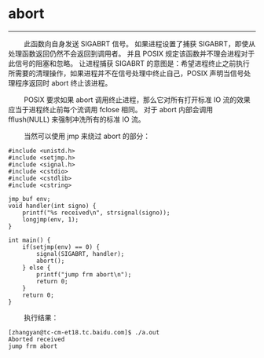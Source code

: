 # abort
***

&emsp;&emsp;
此函数向自身发送 SIGABRT 信号。
如果进程设置了捕获 SIGABRT，即使从处理函数返回仍然不会返回到调用者。
并且 POSIX 规定该函数并不理会进程对于此信号的阻塞和忽略。
让进程捕获 SIGABRT 的意图是：希望进程终止之前执行所需要的清理操作，如果进程并不在信号处理中终止自己，POSIX 声明当信号处理程序返回时 abort 终止该进程。

&emsp;&emsp;
POSIX 要求如果 abort 调用终止进程，那么它对所有打开标准 IO 流的效果应当于进程终止前每个流调用 fclose 相同。
对于 abort 内部会调用 fflush(NULL) 来强制冲洗所有的标准 IO 流。

&emsp;&emsp;
当然可以使用 jmp 来绕过 abort 的部分：

    #include <unistd.h>
    #include <setjmp.h>
    #include <signal.h>
    #include <cstdio>
    #include <cstdlib>
    #include <cstring>
    
    jmp_buf env;
    void handler(int signo) {
        printf("%s received\n", strsignal(signo));
        longjmp(env, 1);
    }
    
    int main() {
        if(setjmp(env) == 0) {
            signal(SIGABRT, handler);
            abort();
        } else {
            printf("jump frm abort\n");
            return 0;
        }
        return 0;
    }

&emsp;&emsp;
执行结果：

    [zhangyan@tc-cm-et18.tc.baidu.com]$ ./a.out
    Aborted received
    jump frm abort
